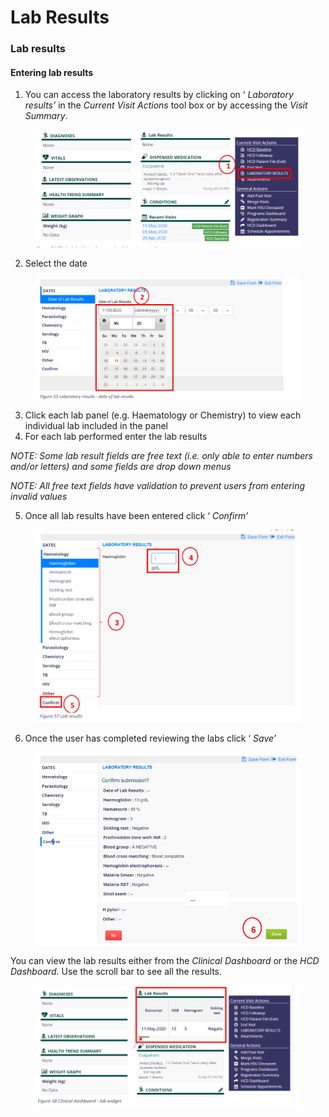 # Lab Results

### Lab results

#### Entering lab results

1. You can access the laboratory results by clicking on ‘ _Laboratory results’_ in the _Current Visit_ _Actions_ tool box or by accessing the _Visit Summary_.

<figure><img src="../../.gitbook/assets/image (150).png" alt=""><figcaption></figcaption></figure>

2. Select the date

<figure><img src="../../.gitbook/assets/image (151).png" alt=""><figcaption></figcaption></figure>

3. Click each lab panel (e.g. Haematology or Chemistry) to view each individual lab included in the panel
4. For each lab performed enter the lab results

_NOTE: Some lab result fields are free text (i.e. only able to enter numbers and/or letters) and some fields are drop down menus_

_NOTE: All free text fields have validation to prevent users from entering invalid values_

5. Once all lab results have been entered click ‘ _Confirm’_

<figure><img src="../../.gitbook/assets/image (152).png" alt=""><figcaption></figcaption></figure>

6. Once the user has completed reviewing the labs click ‘ _Save’_

<figure><img src="../../.gitbook/assets/image (153).png" alt=""><figcaption></figcaption></figure>

You can view the lab results either from the _Clinical Dashboard_ or the _HCD Dashboard_. Use the scroll bar to see all the results.

<figure><img src="../../.gitbook/assets/image (154).png" alt=""><figcaption></figcaption></figure>
